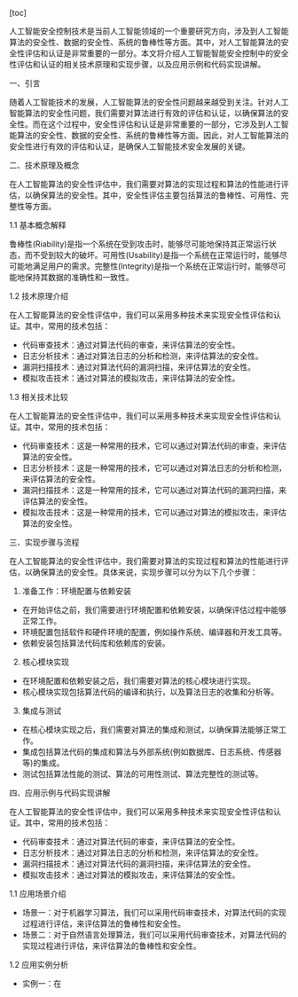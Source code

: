 
[toc]                    
                
                
人工智能安全控制技术是当前人工智能领域的一个重要研究方向，涉及到人工智能算法的安全性、数据的安全性、系统的鲁棒性等方面。其中，对人工智能算法的安全性评估和认证是非常重要的一部分。本文将介绍人工智能智能安全控制中的安全性评估和认证的相关技术原理和实现步骤，以及应用示例和代码实现讲解。

一、引言

随着人工智能技术的发展，人工智能算法的安全性问题越来越受到关注。针对人工智能算法的安全性问题，我们需要对算法进行有效的评估和认证，以确保算法的安全性。而在这个过程中，安全性评估和认证是非常重要的一部分，它涉及到人工智能算法的安全性、数据的安全性、系统的鲁棒性等方面。因此，对人工智能算法的安全性进行有效的评估和认证，是确保人工智能技术安全发展的关键。

二、技术原理及概念

在人工智能算法的安全性评估中，我们需要对算法的实现过程和算法的性能进行评估，以确保算法的安全性。其中，安全性评估主要包括算法的鲁棒性、可用性、完整性等方面。

1.1 基本概念解释

鲁棒性(Riability)是指一个系统在受到攻击时，能够尽可能地保持其正常运行状态，而不受到较大的破坏。可用性(Usability)是指一个系统在正常运行时，能够尽可能地满足用户的需求。完整性(Integrity)是指一个系统在正常运行时，能够尽可能地保持其数据的准确性和一致性。

1.2 技术原理介绍

在人工智能算法的安全性评估中，我们可以采用多种技术来实现安全性评估和认证。其中，常用的技术包括：

- 代码审查技术：通过对算法代码的审查，来评估算法的安全性。
- 日志分析技术：通过对算法日志的分析和检测，来评估算法的安全性。
- 漏洞扫描技术：通过对算法代码的漏洞扫描，来评估算法的安全性。
- 模拟攻击技术：通过对算法的模拟攻击，来评估算法的安全性。

1.3 相关技术比较

在人工智能算法的安全性评估中，我们可以采用多种技术来实现安全性评估和认证。其中，常用的技术包括：

- 代码审查技术：这是一种常用的技术，它可以通过对算法代码的审查，来评估算法的安全性。
- 日志分析技术：这是一种常用的技术，它可以通过对算法日志的分析和检测，来评估算法的安全性。
- 漏洞扫描技术：这是一种常用的技术，它可以通过对算法代码的漏洞扫描，来评估算法的安全性。
- 模拟攻击技术：这是一种常用的技术，它可以通过对算法的模拟攻击，来评估算法的安全性。

三、实现步骤与流程

在人工智能算法的安全性评估中，我们需要对算法的实现过程和算法的性能进行评估，以确保算法的安全性。具体来说，实现步骤可以分为以下几个步骤：

1. 准备工作：环境配置与依赖安装

- 在开始评估之前，我们需要进行环境配置和依赖安装，以确保评估过程中能够正常工作。
- 环境配置包括软件和硬件环境的配置，例如操作系统、编译器和开发工具等。
- 依赖安装包括算法代码库和依赖库的安装。

2. 核心模块实现

- 在环境配置和依赖安装之后，我们需要对算法的核心模块进行实现。
- 核心模块实现包括算法代码的编译和执行，以及算法日志的收集和分析等。

3. 集成与测试

- 在核心模块实现之后，我们需要对算法的集成和测试，以确保算法能够正常工作。
- 集成包括算法代码的集成和算法与外部系统(例如数据库、日志系统、传感器等)的集成。
- 测试包括算法性能的测试、算法的可用性测试、算法完整性的测试等。

四、应用示例与代码实现讲解

在人工智能算法的安全性评估中，我们可以采用多种技术来实现安全性评估和认证。其中，常用的技术包括：

- 代码审查技术：通过对算法代码的审查，来评估算法的安全性。
- 日志分析技术：通过对算法日志的分析和检测，来评估算法的安全性。
- 漏洞扫描技术：通过对算法代码的漏洞扫描，来评估算法的安全性。
- 模拟攻击技术：通过对算法的模拟攻击，来评估算法的安全性。

1.1 应用场景介绍

- 场景一：对于机器学习算法，我们可以采用代码审查技术，对算法代码的实现过程进行评估，来评估算法的鲁棒性和安全性。
- 场景二：对于自然语言处理算法，我们可以采用代码审查技术，对算法代码的实现过程进行评估，来评估算法的鲁棒性和安全性。

1.2 应用实例分析

- 实例一：在

